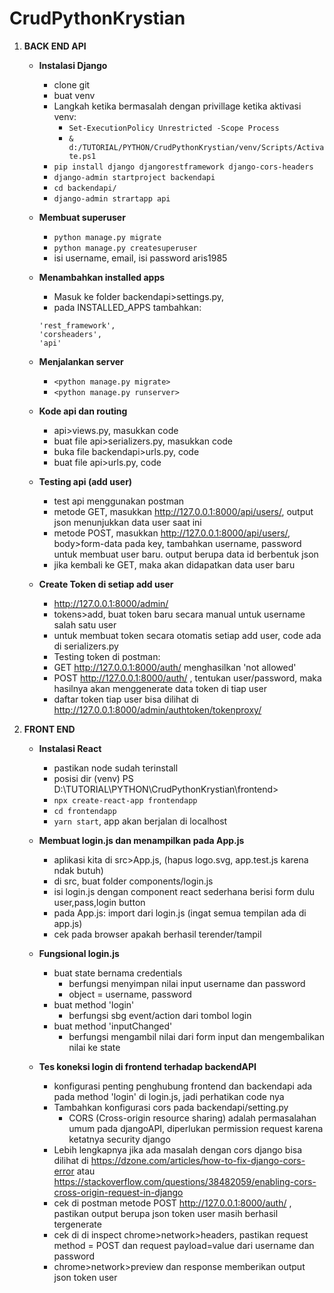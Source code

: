 # CrudPythonKrystian
1. **BACK END API**
    - **Instalasi Django**
        - clone git
        - buat venv
        - Langkah ketika bermasalah dengan privillage ketika aktivasi venv:
            - `Set-ExecutionPolicy Unrestricted -Scope Process`
            - `& d:/TUTORIAL/PYTHON/CrudPythonKrystian/venv/Scripts/Activate.ps1`
        - `pip install django djangorestframework django-cors-headers`
        - `django-admin startproject backendapi`
        - `cd backendapi/`
        - `django-admin strartapp api`

    - **Membuat superuser**
        - `python manage.py migrate`
        - `python manage.py createsuperuser`
        - isi username, email, isi password aris1985

    - **Menambahkan installed apps**
        - Masuk ke folder backendapi>settings.py,
        - pada INSTALLED_APPS tambahkan:
        ```
        'rest_framework',
        'corsheaders',
        'api'
        ```

    - **Menjalankan server**
        - `<python manage.py migrate>`
        - `<python manage.py runserver>`

    - **Kode api dan routing**
        - api>views.py, masukkan code
        - buat file api>serializers.py, masukkan code
        - buka file backendapi>urls.py, code
        - buat file api>urls.py, code

    - **Testing api (add user)**
        - test api menggunakan postman
        - metode GET, masukkan http://127.0.0.1:8000/api/users/,
        output json menunjukkan data user saat ini
        - metode POST, masukkan http://127.0.0.1:8000/api/users/, body>form-data
        pada key, tambahkan username, password untuk membuat user baru.
        output berupa data id berbentuk json
        - jika kembali ke GET, maka akan didapatkan data user baru

    - **Create Token di setiap add user**
        - http://127.0.0.1:8000/admin/
        - tokens>add, buat token baru secara manual untuk username salah satu user
        - untuk membuat token secara otomatis setiap add user, code ada di serializers.py
        - Testing token di postman:
        - GET http://127.0.0.1:8000/auth/ menghasilkan 'not allowed'
        - POST http://127.0.0.1:8000/auth/ , tentukan user/password, maka hasilnya akan menggenerate data token di tiap user
        - daftar token tiap user bisa dilihat di http://127.0.0.1:8000/admin/authtoken/tokenproxy/

2. **FRONT END**
    - **Instalasi React**
        - pastikan node sudah terinstall
        - posisi dir (venv) PS D:\TUTORIAL\PYTHON\CrudPythonKrystian\frontend>
        - `npx create-react-app frontendapp`
        - `cd frontendapp`
        - `yarn start`, app akan berjalan di localhost
    
    - **Membuat login.js dan menampilkan pada App.js**
        - aplikasi kita di src>App.js, (hapus logo.svg, app.test.js karena ndak butuh)
        - di src, buat folder components/login.js
        - isi login.js dengan component react <Login> sederhana berisi form dulu user,pass,login button
        - pada App.js: import <Login> dari login.js (ingat semua tempilan ada di app.js)
        - cek pada browser apakah berhasil terender/tampil

    - **Fungsional login.js**
        - buat state bernama credentials
            - berfungsi menyimpan nilai input username dan password
            - object = username, password
        - buat method 'login'
            - berfungsi sbg event/action dari tombol login
        - buat method 'inputChanged'
            - berfungsi mengambil nilai dari form input dan mengembalikan nilai ke state 

    - **Tes koneksi login di frontend terhadap backendAPI**
        - konfigurasi penting penghubung frontend dan backendapi ada pada method 'login' di login.js, jadi perhatikan code nya
        - Tambahkan konfigurasi cors pada backendapi/setting.py
            - CORS (Cross-origin resource sharing) adalah permasalahan umum pada djangoAPI, diperlukan permission request karena ketatnya security django
        - Lebih lengkapnya jika ada masalah dengan cors django bisa dilihat di https://dzone.com/articles/how-to-fix-django-cors-error atau https://stackoverflow.com/questions/38482059/enabling-cors-cross-origin-request-in-django
        - cek di postman metode POST http://127.0.0.1:8000/auth/ , pastikan output berupa json token user masih berhasil tergenerate
        - cek di di inspect chrome>network>headers, pastikan request method = POST dan request payload=value dari username dan password
        - chrome>network>preview dan response memberikan output json token user


            
